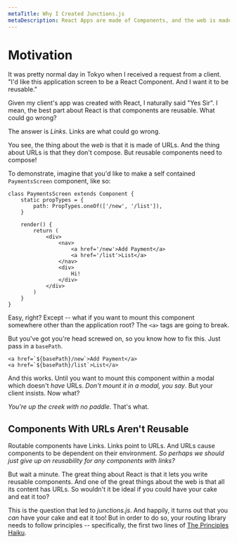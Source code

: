 ```yaml
---
metaTitle: Why I Created Junctions.js
metaDescription: React Apps are made of Components, and the web is made of URLs. But Components compose, and URLs don't. What if you want the best of both worlds?
---
```

# Motivation

It was pretty normal day in Tokyo when I received a request from a client. "I'd like this application screen to be a React Component. And I want it to be reusable." 

Given my client's app was created with React, I naturally said "Yes Sir". I mean, the best part about React is that components are reusable. What could go wrong?

The answer is *Links*. Links are what could go wrong.

You see, the thing about the *web* is that it is made of URLs. And the thing about URLs is that they don't compose. But reusable components need to compose!

To demonstrate, imagine that you'd like to make a self contained `PaymentsScreen` component, like so:

    class PaymentsScreen extends Component {
        static propTypes = {
            path: PropTypes.oneOf(['/new', '/list']),
        }
    
        render() {
            return (
                <div>
                    <nav>
                        <a href='/new'>Add Payment</a>
                        <a href='/list'>List</a>
                    </nav>
                    <div>
                        Hi!
                    </div>
                </div>
            )
        }
    }

Easy, right? Except -- what if you want to mount this component somewhere other than the application root? The `<a>` tags are going to break.

But you've got you're head screwed on, so you know how to fix this. Just pass in a `basePath`.

    <a href=`${basePath}/new`>Add Payment</a>
    <a href=`${basePath}/list`>List</a>

And this works. Until you want to mount this component within a modal which doesn't *have* URLs. *Don't mount it in a modal, you say*. But your client insists. Now what?

*You're up the creek with no paddle.* That's what.

## Components With URLs Aren't Reusable

Routable components have Links. Links point to URLs. And URLs cause components to be dependent on their environment. *So perhaps we should just give up on reusability for any components with links?*

But wait a minute. The great thing about React is that it lets you write reusable components. And one of the great things about the web is that all its content has URLs. So wouldn't it be ideal if you could have your cake and eat it too?

This is the question that led to *junctions.js*. And happily, it turns out that you *can* have your cake and eat it too! But in order to do so, your routing library needs to follow principles -- specifically, the first two lines of [The Principles Haiku](three-principles.md).



